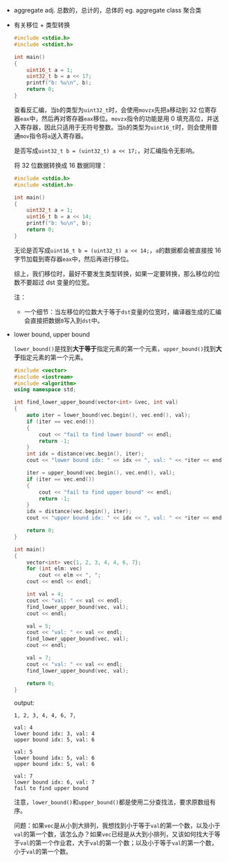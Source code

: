 * aggregate adj. 总数的，总计的，总体的 eg. aggregate class 聚合类

* 有关移位 + 类型转换

    ```cpp
    #include <stdio.h>
    #include <stdint.h>

    int main()
    {
        uint16_t a = 1;
        uint32_t b = a << 17;
        printf("b: %u\n", b);
        return 0;
    }
    ```

    查看反汇编，当`b`的类型为`uint32_t`时，会使用`movzx`先把`a`移动到 32 位寄存器`eax`中，然后再对寄存器`eax`移位。`movzx`指令的功能是用 0 填充高位，并送入寄存器，因此只适用于无符号整数。当`b`的类型为`uint16_t`时，则会使用普通`mov`指令将`a`送入寄存器。

    是否写成`uint32_t b = (uint32_t) a << 17;`，对汇编指令无影响。

    将 32 位数据转换成 16 数据同理：

    ```cpp
    #include <stdio.h>
    #include <stdint.h>

    int main()
    {
        uint32_t a = 1;
        uint16_t b = a << 14;
        printf("b: %u\n", b);
        return 0;
    }
    ```

    无论是否写成`uint16_t b = (uint32_t) a << 14;`，`a`的数据都会被直接按 16 字节加载到寄存器`eax`中，然后再进行移位。

    综上，我们移位时，最好不要发生类型转换，如果一定要转换，那么移位的位数不要超过 dst 变量的位宽。

    注：

    * 一个细节：当左移位的位数大于等于`dst`变量的位宽时，编译器生成的汇编会直接把数据`0`写入到`dst`中。

* lower bound, upper bound

    `lower_bound()`是找到**大于等于**指定元素的第一个元素，`upper_bound()`找到**大于**指定元素的第一个元素。

    ```cpp
    #include <vector>
    #include <iostream>
    #include <algorithm>
    using namespace std;

    int find_lower_upper_bound(vector<int> &vec, int val)
    {
        auto iter = lower_bound(vec.begin(), vec.end(), val);
        if (iter == vec.end())
        {
            cout << "fail to find lower bound" << endl;
            return -1;
        }
        int idx = distance(vec.begin(), iter);
        cout << "lower bound idx: " << idx << ", val: " << *iter << endl;

        iter = upper_bound(vec.begin(), vec.end(), val);
        if (iter == vec.end())
        {
            cout << "fail to find upper bound" << endl;
            return -1;
        }
        idx = distance(vec.begin(), iter);
        cout << "upper bound idx: " << idx << ", val: " << *iter << endl;

        return 0;
    }

    int main()
    {
        vector<int> vec{1, 2, 3, 4, 4, 6, 7};
        for (int elm: vec)
            cout << elm << ", ";
        cout << endl << endl;

        int val = 4;
        cout << "val: " << val << endl;
        find_lower_upper_bound(vec, val);
        cout << endl;

        val = 5;
        cout << "val: " << val << endl;
        find_lower_upper_bound(vec, val);
        cout << endl;

        val = 7;
        cout << "val: " << val << endl;
        find_lower_upper_bound(vec, val);

        return 0;
    }
    ```

    output:

    ```
    1, 2, 3, 4, 4, 6, 7,

    val: 4
    lower bound idx: 3, val: 4
    upper bound idx: 5, val: 6

    val: 5
    lower bound idx: 5, val: 6
    upper bound idx: 5, val: 6

    val: 7
    lower bound idx: 6, val: 7
    fail to find upper bound
    ```

    注意，`lower_bound()`和`upper_bound()`都是使用二分查找法，要求原数组有序。

    问题：如果`vec`是从小到大排列，我想找到小于等于`val`的第一个数，以及小于`val`的第一个数，该怎么办？如果`vec`已经是从大到小排列，又该如何找大于等于`val`的第一个作业君，大于`val`的第一个数；以及小于等于`val`的第一个数，小于`val`的第一个数。